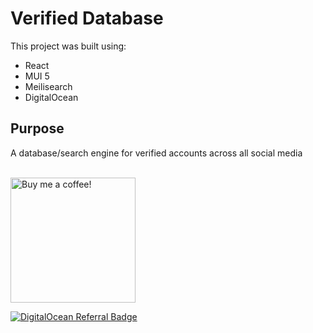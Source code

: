 # Verified Database
This project was built using:
- React
- MUI 5
- Meilisearch
- DigitalOcean

## Purpose
A database/search engine for verified accounts across all social media

<br />

<a target="_blank" href= "https://www.buymeacoffee.com/manuellara">
  <img
    src="https://upcdn.io/FW25akz6LiLRaZC5uR1Sj1z"
    alt="Buy me a coffee!"
    width="200">
</a>

[![DigitalOcean Referral Badge](https://web-platforms.sfo2.digitaloceanspaces.com/WWW/Badge%203.svg)](https://www.digitalocean.com/?refcode=530bd43c5b3e&utm_campaign=Referral_Invite&utm_medium=Referral_Program&utm_source=badge)
